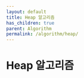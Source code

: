 ```yaml
---
layout: default
title: Heap 알고리즘
has_children: true
parent: Algorithm
permalink: /algorithm/heap/
---
```


# Heap 알고리즘
